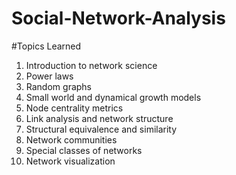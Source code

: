 # Social-Network-Analysis 
#Topics Learned
1. Introduction to network science
2. Power laws
3. Random graphs
4. Small world and dynamical growth models
5. Node centrality metrics
6. Link analysis and network structure
7. Structural equivalence and similarity
8. Network communities
9. Special classes of networks
10. Network visualization

